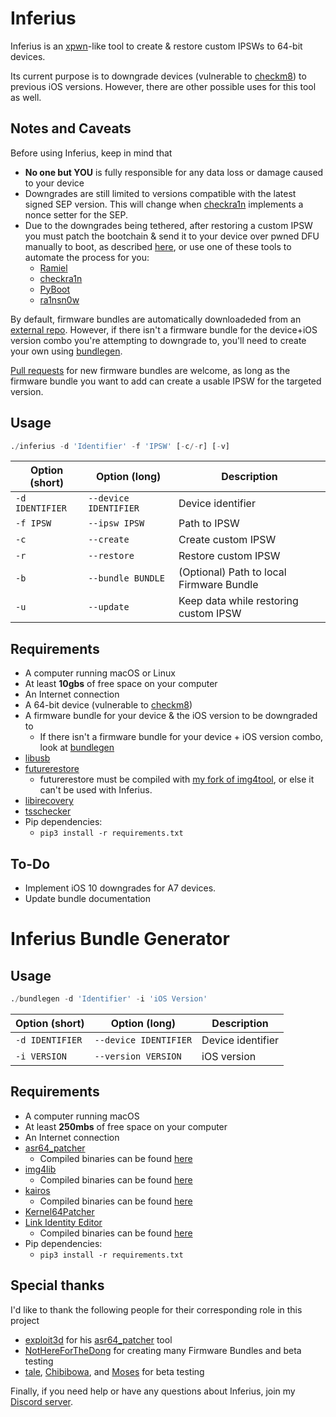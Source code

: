 # Inferius
Inferius is an [xpwn](https://github.com/m1stadev/xpwn)-like tool to create & restore custom IPSWs to 64-bit devices.

Its current purpose is to downgrade devices (vulnerable to [checkm8](https://github.com/axi0mX/ipwndfu)) to previous iOS versions. However, there are other possible uses for this tool as well.

## Notes and Caveats
Before using Inferius, keep in mind that
- **No one but YOU** is fully responsible for any data loss or damage caused to your device
- Downgrades are still limited to versions compatible with the latest signed SEP version. This will change when [checkra1n](https://checkra.in/) implements a nonce setter for the SEP.
- Due to the downgrades being tethered, after restoring a custom IPSW you must patch the bootchain & send it to your device over pwned DFU manually to boot, as described [here](https://dualbootfun.github.io/), or use one of these tools to automate the process for you:
    - [Ramiel](https://ramiel.app/)
    - [checkra1n](https://checkra.in)
    - [PyBoot](https://github.com/MatthewPierson/PyBoot)
    - [ra1nsn0w](https://github.com/tihmstar/ra1nsn0w)

By default, firmware bundles are automatically downloadeded from an [external repo](https://github.com/m1stadev/inferius-ext/tree/master/bundles). However, if there isn't a firmware bundle for the device+iOS version combo you're attempting to downgrade to, you'll need to create your own using [bundlegen](https://github.com/m1stadev/Inferius#inferius-bundle-generator).

[Pull requests](https://github.com/m1stadev/inferius-ext/compare) for new firmware bundles are welcome, as long as the firmware bundle you want to add can create a usable IPSW for the targeted version.

## Usage
```py
./inferius -d 'Identifier' -f 'IPSW' [-c/-r] [-v]
```

| Option (short) | Option (long) | Description |
|----------------|---------------|-------------|
| `-d IDENTIFIER` | `--device IDENTIFIER` | Device identifier |
| `-f IPSW` | `--ipsw IPSW` | Path to IPSW |
| `-c` | `--create` | Create custom IPSW |
| `-r` | `--restore` | Restore custom IPSW |
| `-b` | `--bundle BUNDLE` | (Optional) Path to local Firmware Bundle |
| `-u` | `--update` | Keep data while restoring custom IPSW |


## Requirements
- A computer running macOS or Linux
- At least **10gbs** of free space on your computer
- An Internet connection
- A 64-bit device (vulnerable to [checkm8](https://github.com/axi0mX/ipwndfu))
- A firmware bundle for your device & the iOS version to be downgraded to
    - If there isn't a firmware bundle for your device + iOS version combo, look at [bundlegen](https://github.com/m1stadev/Inferius#inferius-bundle-generator)
- [libusb](https://libusb.info/)
- [futurerestore](https://github.com/m1stadev/futurerestore)
    - futurerestore must be compiled with [my fork of img4tool](https://github.com/m1stadev/img4tool), or else it can't be used with Inferius.
- [libirecovery](https://github.com/libimobiledevice/libirecovery)
- [tsschecker](https://github.com/1Conan/tsschecker)
- Pip dependencies:
    - `pip3 install -r requirements.txt`

## To-Do
- Implement iOS 10 downgrades for A7 devices.
- Update bundle documentation

# Inferius Bundle Generator

## Usage
```py
./bundlegen -d 'Identifier' -i 'iOS Version'
```

| Option (short) | Option (long) | Description |
|----------------|---------------|-------------|
| `-d IDENTIFIER` | `--device IDENTIFIER` | Device identifier |
| `-i VERSION` | `--version VERSION` | iOS version |

## Requirements
- A computer running macOS
- At least **250mbs** of free space on your computer
- An Internet connection
- [asr64_patcher](https://github.com/exploit3dguy/asr64_patcher)
    - Compiled binaries can be found [here](https://github.com/exploit3dguy/asr64_patcher/releases)
- [img4lib](https://github.com/xerub/img4lib)
    - Compiled binaries can be found [here](https://github.com/xerub/img4lib/releases)
- [kairos](https://github.com/dayt0n/kairos)
    - Compiled binaries can be found [here](https://github.com/dayt0n/kairos/releases)
- [Kernel64Patcher](https://github.com/Ralph0045/Kernel64Patcher)
- [Link Identity Editor](https://github.com/sbingner/ldid)
    - Compiled binaries can be found [here](https://github.com/sbingner/ldid/releases)
- Pip dependencies:
    - `pip3 install -r requirements.txt`

## Special thanks
I'd like to thank the following people for their corresponding role in this project
- [exploit3d](https://twitter.com/exploit3dguy) for his [asr64_patcher](https://github.com/exploit3dguy/asr64_patcher) tool
- [NotHereForTheDong](https://github.com/NotHereForTheDong) for creating many Firmware Bundles and beta testing
- [tale](https://twitter.com/aarnavtale), [Chibibowa](https://twitter.com/Chibibowa), and [Moses](https://twitter.com/MosesBuckwalter) for beta testing

Finally, if you need help or have any questions about Inferius, join my [Discord server](https://m1sta.xyz/discord).
